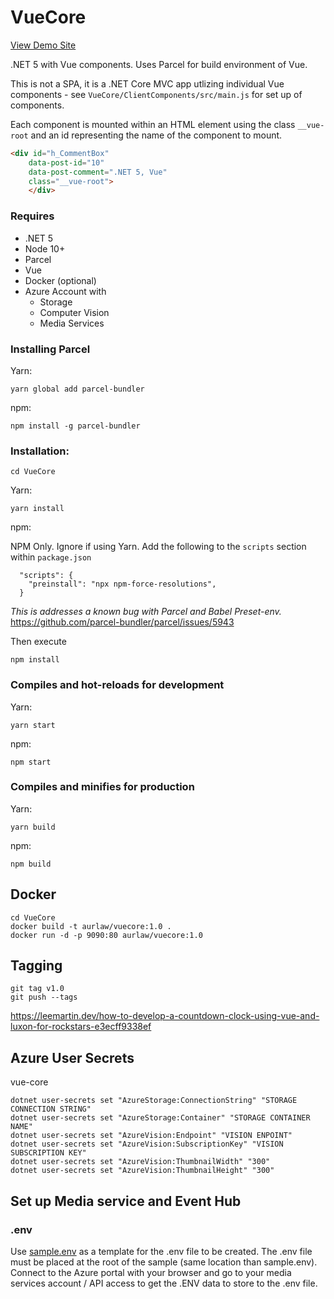 # VueCore

[View Demo Site](https://vue-core.azurewebsites.net/)

.NET 5 with Vue components. Uses Parcel for build environment of Vue. 

This is not a SPA, it is a .NET Core MVC app utlizing individual Vue components - see ```VueCore/ClientComponents/src/main.js``` for set up of components. 

Each component is mounted within an HTML element using the class `__vue-root` and an id representing the name of the component to mount.

```HTML
<div id="h_CommentBox" 
    data-post-id="10" 
    data-post-comment=".NET 5, Vue" 
    class="__vue-root">
    </div>

```

### Requires
* .NET 5
* Node 10+
* Parcel
* Vue 
* Docker (optional)
* Azure Account with 
  * Storage
  * Computer Vision
  * Media Services


### Installing Parcel
Yarn:

```yarn global add parcel-bundler```

npm:

```npm install -g parcel-bundler```


### Installation:

```
cd VueCore
```

Yarn:

```
yarn install
```

npm:

NPM Only. Ignore if using Yarn. Add the following to the ```scripts``` section within 
```package.json```

```
  "scripts": {
    "preinstall": "npx npm-force-resolutions",
  }
```
*This is addresses a known bug with Parcel and Babel Preset-env.*
https://github.com/parcel-bundler/parcel/issues/5943

Then execute

```
npm install
```



### Compiles and hot-reloads for development
Yarn:

```
yarn start
```

npm:

```
npm start
```


### Compiles and minifies for production
Yarn:

```
yarn build
```

npm:

```
npm build
```

## Docker

```
cd VueCore
docker build -t aurlaw/vuecore:1.0 .
docker run -d -p 9090:80 aurlaw/vuecore:1.0

```

## Tagging

```
git tag v1.0
git push --tags
```

https://leemartin.dev/how-to-develop-a-countdown-clock-using-vue-and-luxon-for-rockstars-e3ecff9338ef

## Azure User Secrets

vue-core

```
dotnet user-secrets set "AzureStorage:ConnectionString" "STORAGE CONNECTION STRING"
dotnet user-secrets set "AzureStorage:Container" "STORAGE CONTAINER NAME"
dotnet user-secrets set "AzureVision:Endpoint" "VISION ENPOINT"
dotnet user-secrets set "AzureVision:SubscriptionKey" "VISION SUBSCRIPTION KEY"
dotnet user-secrets set "AzureVision:ThumbnailWidth" "300"
dotnet user-secrets set "AzureVision:ThumbnailHeight" "300"
```


## Set up Media service and Event Hub

### .env

Use [sample.env](VueCore/sample.env) as a template for the .env file to be created. The .env file must be placed at the root of the sample (same location than sample.env).
Connect to the Azure portal with your browser and go to your media services account / API access to get the .ENV data to store to the .env file.
